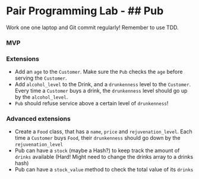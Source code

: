 # Pair Programming Lab - ## Pub
Work one one laptop and Git commit regularly!
Remember to use TDD.

### MVP
  <!-- - A `Pub` should have a `name`, a `till`, and a collection of `drinks` -->
  <!-- - A `Drink` should have a `name`, and a `price` -->
  <!-- - A `Customer` should have a `name`, and a `wallet` -->
  <!-- - A `Customer` should be able to buy a `Drink` from the `Pub`, reducing the money in its `wallet` and increasing the money in the `Pub`'s `till` -->

### Extensions
  - Add an `age` to the `Customer`. Make sure the `Pub` checks the `age` before serving the `Customer`.
  - Add `alcohol_level` to the Drink, and a `drunkenness` level to the `Customer`. Every time a `Customer` buys a drink, the `drunkenness` level should go up by the `alcohol_level`.
  - `Pub` should refuse service above a certain level of `drunkenness`!

### Advanced extensions
  - Create a `Food` class, that has a `name`, `price` and `rejuvenation_level`. Each time a `Customer` buys `Food`, their `drunkenness` should go down by the `rejuvenation_level`
  - Pub can have a `stock` (maybe a Hash?) to keep track the amount of `drinks` available (Hard! Might need to change the drinks array to a drinks hash)
  - Pub can have a `stock_value` method to check the total value of its `drinks`
